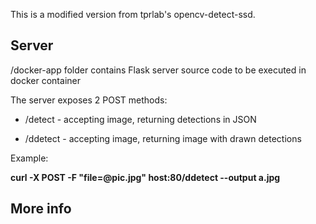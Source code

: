 This is a modified version from tprlab's opencv-detect-ssd.

## Server
/docker-app folder contains Flask server source code to be executed in docker container

The server exposes 2 POST methods:

* /detect - accepting image, returning detections in JSON

* /ddetect - accepting image, returning image with drawn detections


Example:

__curl -X POST -F "file=@pic.jpg" host:80/ddetect --output a.jpg__

## More info




